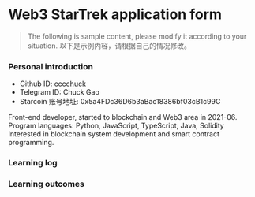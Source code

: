

# Web3 StarTrek application form

> The following is sample content, please modify it according to your situation.
> 以下是示例内容，请根据自己的情况修改。

### Personal introduction

* Github ID: [cccchuck](https://github.com/cccchuck)
* Telegram ID: Chuck Gao
* Starcoin 账号地址: 0x5a4FDc36D6b3aBac18386bf03cB1c99C

Front-end developer, started to blockchain and Web3 area in 2021-06.
Program languages: Python, JavaScript, TypeScript, Java, Solidity 
Interested in blockchain system development and smart contract programming.

### Learning log


### Learning outcomes



